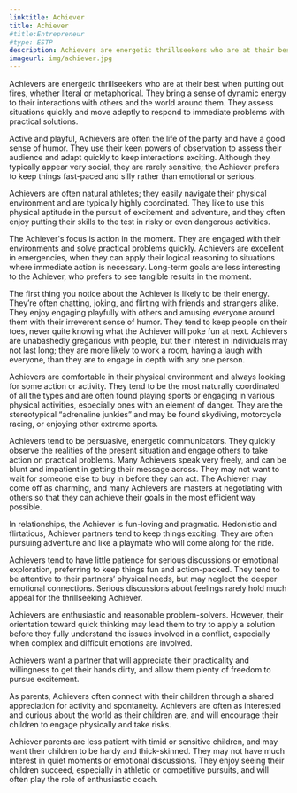 ```yaml
---
linktitle: Achiever
title: Achiever
#title:Entrepreneur
#type: ESTP
description: Achievers are energetic thrillseekers who are at their best when putting out fires, whether literal or metaphorical.
imageurl: img/achiever.jpg
---
```


Achievers are energetic thrillseekers who are at their best when putting out fires, whether literal or metaphorical. They bring a sense of dynamic energy to their interactions with others and the world around them. They assess situations quickly and move adeptly to respond to immediate problems with practical solutions.

Active and playful, Achievers are often the life of the party and have a good sense of humor. They use their keen powers of observation to assess their audience and adapt quickly to keep interactions exciting. Although they typically appear very social, they are rarely sensitive; the Achiever prefers to keep things fast-paced and silly rather than emotional or serious.

Achievers are often natural athletes; they easily navigate their physical environment and are typically highly coordinated. They like to use this physical aptitude in the pursuit of excitement and adventure, and they often enjoy putting their skills to the test in risky or even dangerous activities.

The Achiever's focus is action in the moment. They are engaged with their environments and solve practical problems quickly. Achievers are excellent in emergencies, when they can apply their logical reasoning to situations where immediate action is necessary. Long-term goals are less interesting to the Achiever, who prefers to see tangible results in the moment.

The first thing you notice about the Achiever is likely to be their energy. They’re often chatting, joking, and flirting with friends and strangers alike. They enjoy engaging playfully with others and amusing everyone around them with their irreverent sense of humor. They tend to keep people on their toes, never quite knowing what the Achiever will poke fun at next. Achievers are unabashedly gregarious with people, but their interest in individuals may not last long; they are more likely to work a room, having a laugh with everyone, than they are to engage in depth with any one person.

Achievers are comfortable in their physical environment and always looking for some action or activity. They tend to be the most naturally coordinated of all the types and are often found playing sports or engaging in various physical activities, especially ones with an element of danger. They are the stereotypical “adrenaline junkies” and may be found skydiving, motorcycle racing, or enjoying other extreme sports.

Achievers tend to be persuasive, energetic communicators. They quickly observe the realities of the present situation and engage others to take action on practical problems. Many Achievers speak very freely, and can be blunt and impatient in getting their message across. They may not want to wait for someone else to buy in before they can act. The Achiever may come off as charming, and many Achievers are masters at negotiating with others so that they can achieve their goals in the most efficient way possible.

In relationships, the Achiever is fun-loving and pragmatic. Hedonistic and flirtatious, Achiever partners tend to keep things exciting. They are often pursuing adventure and like a playmate who will come along for the ride.

Achievers tend to have little patience for serious discussions or emotional exploration, preferring to keep things fun and action-packed. They tend to be attentive to their partners’ physical needs, but may neglect the deeper emotional connections. Serious discussions about feelings rarely hold much appeal for the thrillseeking Achiever.

Achievers are enthusiastic and reasonable problem-solvers. However, their orientation toward quick thinking may lead them to try to apply a solution before they fully understand the issues involved in a conflict, especially when complex and difficult emotions are involved.

Achievers want a partner that will appreciate their practicality and willingness to get their hands dirty, and allow them plenty of freedom to pursue excitement.

As parents, Achievers often connect with their children through a shared appreciation for activity and spontaneity. Achievers are often as interested and curious about the world as their children are, and will encourage their children to engage physically and take risks.

Achiever parents are less patient with timid or sensitive children, and may want their children to be hardy and thick-skinned. They may not have much interest in quiet moments or emotional discussions. They enjoy seeing their children succeed, especially in athletic or competitive pursuits, and will often play the role of enthusiastic coach.

